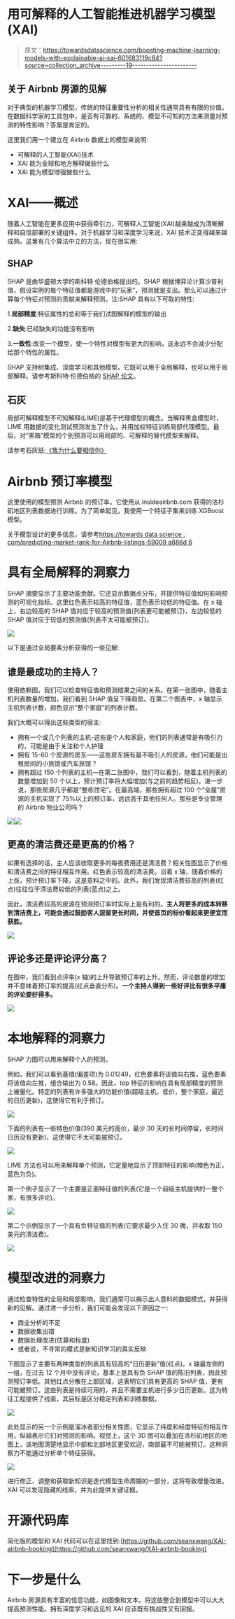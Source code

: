 # 用可解释的人工智能推进机器学习模型(XAI)

> 原文：<https://towardsdatascience.com/boosting-machine-learning-models-with-explainable-ai-xai-601683119c84?source=collection_archive---------19----------------------->

## 关于 Airbnb 房源的见解

对于典型的机器学习模型，传统的特征重要性分析的相关性通常具有有限的价值。在数据科学家的工具包中，是否有可靠的、系统的、模型不可知的方法来测量对预测的特性影响？答案是肯定的。

这里我们用一个建立在 Airbnb 数据上的模型来说明:

*   可解释的人工智能(XAI)技术
*   XAI 能为全球和地方解释做些什么
*   XAI 能为模型增强做些什么

# XAI——概述

随着人工智能在更多应用中获得牵引力，可解释人工智能(XAI)越来越成为清晰解释和自信部署的关键组件。对于机器学习和深度学习来说，XAI 技术正变得越来越成熟。这里有几个算法中立的方法，现在很实用:

## SHAP

SHAP 是由华盛顿大学的斯科特·伦德伯格提出的。SHAP 根据博弈论计算沙普利值，假设实例的每个特征值都是游戏中的“玩家”，预测就是支出。那么可以通过计算每个特征对预测的贡献来解释预测。注:SHAP 具有以下可取的特性:

1.**局部精度**:特征属性的总和等于我们试图解释的模型的输出

2.**缺失**:已经缺失的功能没有影响

3.**一致性**:改变一个模型，使一个特性对模型有更大的影响，这永远不会减少分配给那个特性的属性。

SHAP 支持树集成、深度学习和其他模型。它既可以用于全局解释，也可以用于局部解释。请参考斯科特·伦德伯格的 [SHAP 论文](https://arxiv.org/abs/1802.03888)。

## 石灰

局部可解释模型不可知解释(LIME)是基于代理模型的概念。当解释黑盒模型时，LIME 用数据的变化测试预测发生了什么，并用加权特征训练局部代理模型。最后，对“黑箱”模型的个别预测可以用局部的、可解释的替代模型来解释。

请参考石灰纸:[《我为什么要相信你》](https://arxiv.org/abs/1602.04938)

# Airbnb 预订率模型

这里使用的模型预测 Airbnb 的预订率。它使用从 insideairbnb.com 获得的洛杉矶地区列表数据进行训练。为了简单起见，我使用一个特征子集来训练 XGBoost 模型。

关于模型设计的更多信息，请参考[https://towards data science . com/predicting-market-rank-for-Airbnb-listings-59009 a886d 6](/predicting-market-rank-for-airbnb-listings-59009a886d6)

# 具有全局解释的洞察力

SHAP 摘要显示了主要功能贡献。它还显示数据点分布，并提供特征值如何影响预测的可视化指标。这里红色表示较高的特征值，蓝色表示较低的特征值。在 x 轴上，右边较高的 SHAP 值对应于较高的预测值(列表更可能被预订)，左边较低的 SHAP 值对应于较低的预测值(列表不太可能被预订)。

![](img/ae1d44774d1c606f1930e87b0d408247.png)

以下是通过全局要素分析获得的一些见解:

## 谁是最成功的主持人？

使用依赖图，我们可以检查特征值和预测结果之间的关系。在第一张图中，随着主机列表数量的增加，我们看到 SHAP 值呈下降趋势。在第二个图表中，x 轴显示主机列表计数，颜色显示“整个家庭”的列表计数。

我们大概可以得出这些类型的宿主:

*   拥有一个或几个列表的主机-这些是个人和家庭，他们的列表通常是有吸引力的，可能是由于关注和个人护理
*   拥有 15-60 个房源的房东——这些房东拥有最不吸引人的房源，他们可能是出租房间的小旅馆或汽车旅馆？
*   拥有超过 150 个列表的主机—在第二张图中，我们可以看到，随着主机列表的数量增加到 50 个以上，预计预订率将大幅增加(与之前的趋势相反)。进一步说，那些房源几乎都是“整栋住宅”。在最高端，那些拥有超过 100 个“全屋”房源的主机实现了 75%以上的预订率，远远高于其他任何人。那些是专业管理的 Airbnb 物业公司吗？

![](img/a11f102829ace550b01337a2979a90a6.png)![](img/1e3740e19e9ecfb8a833d6c6975205cd.png)

## 更高的清洁费还是更高的价格？

如果有选择的话，主人应该收取更多的每夜费用还是清洁费？相关性图显示了价格和清洁费之间的特征相互作用。红色表示较高的清洁费。沿着 x 轴，随着价格的上涨，预计预订率下降，这是意料之中的。此外，我们发现清洁费较高的列表(红点)往往位于清洁费较低的列表(蓝点)之上。

因此，清洁费较高的房源在预测预订率时实际上是有利的。**主人将更多的成本转移到清洁费上，可能会通过鼓励客人逗留更长时间，并使首页的标价看起来更便宜而获胜。**

![](img/5a5ef01d0569e71539850e69043a922a.png)

## 评论多还是评论评分高？

在图中，我们看到点评率(x 轴)的上升导致预订率的上升。然而，评论数量的增加并不意味着预订率的提高(红点垂直分布)。**一个主持人得到一些好评比有很多平庸的评论要好得多。**

![](img/69a0641c8b4ed5fdb70132f164e1fa12.png)

# 本地解释的洞察力

SHAP 力图可以用来解释个人的预测。

例如，我们可以看到基值(偏差项)为 0.01249，红色要素将该值向右推，蓝色要素将该值向左推，组合输出为 0.58。因此，top 特征的影响在具有局部精度的预测上被量化。特定的列表有许多强大的功能价值(超级主机，低价，整个家庭，最近的日历更新)，这使得它有利于预订。

![](img/7be5bbc941210246e3b301125492f177.png)

下面的列表有一些特色价值(390 美元的高价，最少 30 天的长时间停留，长时间日历没有更新)，这使得它不太可能被预订。

![](img/b8e297beae95bc2688bb98a2780db465.png)

LIME 方法也可以用来解释单个预测，它定量地显示了顶部特征的影响(橙色为正，蓝色为负)。

第一个例子显示了一个主要是正面特征值的列表(它是一个超级主机提供的一整个家，有很多评论)。

![](img/0f2a743c4acc303c0dee869850e339ab.png)

第二个示例显示了一个具有负特征值的列表(它要求最少入住 30 晚，并收取 150 美元的清洁费)。

![](img/6d3c59ebdd336efa6f24e875d63309df.png)

# 模型改进的洞察力

通过检查特性的全局和局部影响，我们通常可以揭示出人意料的数据模式，并获得新的见解。通过进一步分析，我们可能会发现以下原因之一:

*   商业分析的不足
*   数据收集出错
*   数据处理改进(估算和标度)
*   或者说，不寻常的模式是新知识学习的真实反映

下图显示了主要有两种类型的列表具有较高的“日历更新”值(红点)。x 轴最左侧的一组，在过去 12 个月中没有评论，基本上是具有负 SHAP 值的陈旧列表，因此预测预订率低。其他红点分散在上部区域，这表明它们具有更高的 SHAP 值，更有可能被预订。这些列表是持续可用的，并且不需要主机进行多少日历更新。这为特征工程提供了线索，其目标是区分稳定列表和训练数据。

![](img/10dc9f8afb371d8ea71b0bf5c5af02ac.png)

此处显示的另一个示例是溜冰者部分相关性图，它显示了纬度和经度特征的相互作用，纵轴表示它们对预测的影响。视觉上，这个 3D 图可以叠加在洛杉矶地区的地图上，该地图清楚地显示中部和北部地区更受欢迎，南部最不可能被预订。这种洞察力不能通过分析单个特征获得。

![](img/375e889b94fece51b995b11d6c0280fd.png)

进行修正、调整和获取新知识是迭代模型生命周期的一部分，这将导致增量改进。XAI 可以发现隐藏的线索，并为此提供关键证据。

# 开源代码库

简化版的模型和 XAI 代码可以在这里找到:[https://github.com/seanxwang/XAI-airbnb-booking](https://github.com/seanxwang/XAI-airbnb-booking)

# 下一步是什么

Airbnb 房源具有丰富的信息功能，如图像和文本。将这些整合到模型中可以大大提高预测性能。拥有深度学习和远见的 XAI 应该既有挑战性又有回报。